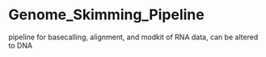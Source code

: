 # Genome_Skimming_Pipeline
pipeline for basecalling, alignment, and modkit of RNA data, can be altered to DNA
